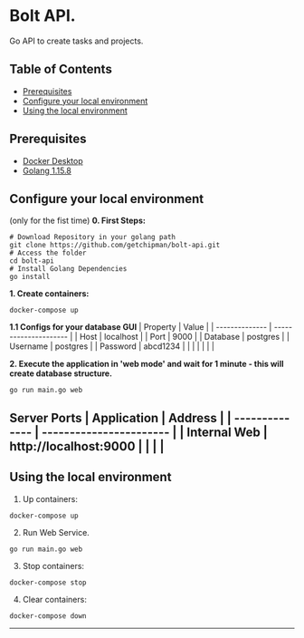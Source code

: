 # Bolt API.
 Go API to create tasks and projects.

 ## Table of Contents
- [Prerequisites](#Prerequisites)
- [Configure your local environment](#configure-your-local-environment)
- [Using the local environment](#using-the-local-environment)


 ## Prerequisites
- [Docker Desktop](https://hub.docker.com/?overlay=onboarding) 
- [Golang 1.15.8](https://golang.org/)

## Configure your local environment
(only for the fist time)
**0. First Steps:**
```
# Download Repository in your golang path
git clone https://github.com/getchipman/bolt-api.git
# Access the folder
cd bolt-api
# Install Golang Dependencies
go install
```
**1. Create containers:**
```
docker-compose up
```
**1.1 Configs for your database GUI**
| Property       | Value                 |
| -------------- | --------------------- |
| Host           | localhost             |
| Port           | 9000                  |
| Database       | postgres              |
| Username       | postgres              |
| Password       | abcd1234              |
|                |                       |
|                |                       |

**2. Execute the application in 'web mode' and wait for 1 minute - this will create database structure.**
```shell
go run main.go web
```

**Server Ports**
| Application    | Address                 |
| -------------- | ----------------------- |
| Internal Web   | http://localhost:9000   |
|                |                         |
---

## Using the local environment
1. Up containers:
```
docker-compose up
```

2. Run Web Service.
```
go run main.go web
```

3. Stop containers:
```
docker-compose stop
```

4. Clear containers:
```
docker-compose down
```
---